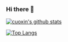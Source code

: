 ### Hi there 👋

<!--
**cuoxin/cuoxin** is a ✨ _special_ ✨ repository because its `README.md` (this file) appears on your GitHub profile.

Here are some ideas to get you started:

- 🔭 I’m currently working on ...
- 🌱 I’m currently learning ...
- 👯 I’m looking to collaborate on ...
- 🤔 I’m looking for help with ...
- 💬 Ask me about ...
- 📫 How to reach me: ...
- 😄 Pronouns: ...
- ⚡ Fun fact: ...
-->

[![cuoxin's github stats](https://github-readme-stats.vercel.app/api?username=cuoxin)](https://github.com/anuraghazra/github-readme-stats)

[![Top Langs](https://github-readme-stats.vercel.app/api/top-langs/?username=cuoxin&layout=compact)](https://github.com/anuraghazra/github-readme-stats)
